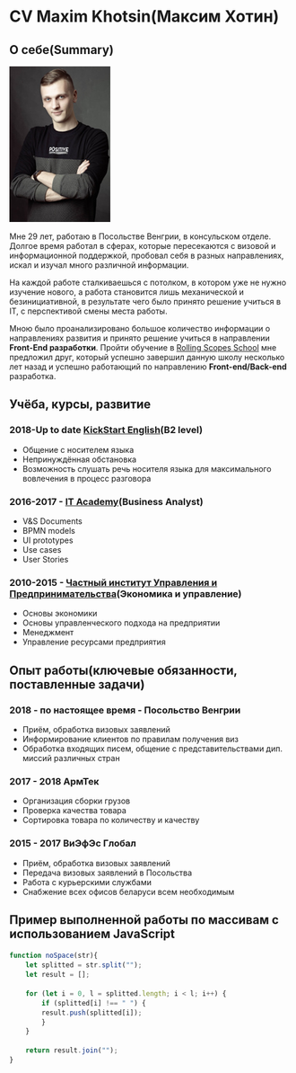 # CV Maxim Khotsin(Максим Хотин)

## О себе(Summary)

![Фото автора CV](/about_photo.jpg)

Мне 29 лет, работаю в Посольстве Венгрии, в консульском отделе. Долгое время работал в сферах, которые пересекаются с визовой и информационной поддержкой, пробовал себя в разных направлениях, искал и изучал много различной информации.

На каждой работе сталкиваешься с потолком, в котором уже не нужно изучение нового, а работа становится лишь механической и безинициативной, в результате чего было принято решение учиться в IT, с перспективой смены места работы.

Мною было проанализировано большое количество информации о направлениях развития и принято решение учиться в направлении **Front-End разработки**. Пройти обучение в [Rolling Scopes School](https://rs.school/) мне предложил друг, который успешно завершил данную школу несколько лет назад и успешно работающий по направлению **Front-end/Back-end** разработка.

## Учёба, курсы, развитие

### **2018-Up to date** [KickStart English](https://kse.by/)(B2 level)

* Общение c носителем языка
* Непринуждённая обстановка
* Возможность слушать речь носителя языка для максимального вовлечения в процесс разговора

### **2016-2017** - [IT Academy](https://www.it-academy.by/)(Business Analyst)

* V&S Documents
* BPMN models
* UI prototypes
* Use cases
* User Stories

### **2010-2015** - [Частный институт Управления и Предпринимательства](https://imb.by/)(Экономика и управление)

* Основы экономики
* Основы управленческого подхода на предприятии
* Менеджмент
* Управление ресурсами предприятия

## Опыт работы(ключевые обязанности, поставленные задачи)

### 2018 - по настоящее время - Посольство Венгрии

* Приём, обработка визовых заявлений
* Информирование клиентов по правилам получения виз
* Обработка входящих писем, общение с представительствами дип. миссий различных стран

### 2017 - 2018 АрмТек

* Организация сборки грузов
* Проверка качества товара
* Сортировка товара по количеству и качеству

### 2015 - 2017 ВиЭфЭс Глобал

* Приём, обработка визовых заявлений
* Передача визовых заявлений в Посольства
* Работа с курьерскими службами
* Снабжение всех офисов беларуси всем необходимым

## Пример выполненной работы по массивам с использованием JavaScript

```javascript
function noSpace(str){
    let splitted = str.split(""); 
    let result = [];
    
    for (let i = 0, l = splitted.length; i < l; i++) {
        if (splitted[i] !== " ") {
        result.push(splitted[i]);
        }
    }
    
    return result.join("");
}
```

